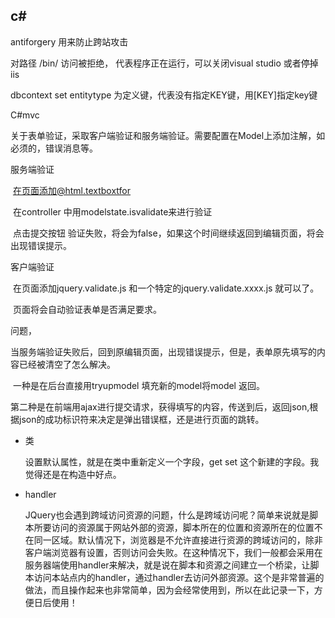 ## c#  

antiforgery 用来防止跨站攻击





对路径 /bin/  	访问被拒绝， 代表程序正在运行，可以关闭visual studio 或者停掉iis



dbcontext set entitytype 为定义键，代表没有指定KEY键，用[KEY]指定key键



C#mvc

关于表单验证，采取客户端验证和服务端验证。需要配置在Model上添加注解，如必须的，错误消息等。

服务端验证

​        在页面添加@html.textboxtfor

​         在controller 中用modelstate.isvalidate来进行验证

​    点击提交按钮  验证失败，将会为false，如果这个时间继续返回到编辑页面，将会出现错误提示。

客户端验证

​        在页面添加jquery.validate.js  和一个特定的jquery.validate.xxxx.js  就可以了。

​     页面将会自动验证表单是否满足要求。



问题，

​     当服务端验证失败后，回到原编辑页面，出现错误提示，但是，表单原先填写的内容已经被清空了怎么解决。

​    一种是在后台直接用tryupmodel 填充新的model将model 返回。

   第二种是在前端用ajax进行提交请求，获得填写的内容，传送到后，返回json,根据json的成功标识符来决定是弹出错误框，还是进行页面的跳转。









* 类

  设置默认属性，就是在类中重新定义一个字段，get  set 这个新建的字段。我觉得还是在构造中好点。



* handler

   JQuery也会遇到跨域访问资源的问题，什么是跨域访问呢？简单来说就是脚本所要访问的资源属于网站外部的资源，脚本所在的位置和资源所在的位置不在同一区域。默认情况下，浏览器是不允许直接进行资源的跨域访问的，除非客户端浏览器有设置，否则访问会失败。在这种情况下，我们一般都会采用在服务器端使用handler来解决，就是说在脚本和资源之间建立一个桥梁，让脚本访问本站点内的handler，通过handler去访问外部资源。这个是非常普遍的做法，而且操作起来也非常简单，因为会经常使用到，所以在此记录一下，方便日后使用！

  ​